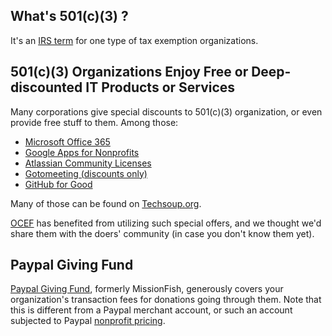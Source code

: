 ## What's 501(c)(3) ?

It's an [IRS term](https://www.irs.gov/Charities-\&-Non-Profits/Charitable-Organizations/Exemption-Requirements-Section-501\(c\)\(3\)-Organizations) for one type of tax exemption organizations. 

## 501(c)(3) Organizations Enjoy Free or Deep-discounted IT Products or Services

Many corporations give special discounts to 501(c)(3) organization, or even provide free stuff to them. Among those:

* [Microsoft Office 365](https://products.office.com/en-us/nonprofit/office-365-nonprofit-plans-and-pricing)
* [Google Apps for Nonprofits](https://www.google.com/nonprofits/products/)
* [Atlassian Community Licenses](https://www.atlassian.com/software/views/community-license-request)
* [Gotomeeting (discounts only)](http://www.techsoup.org/citrix)
* [GitHub for Good](https://github.com/nonprofit)

Many of those can be found on [Techsoup.org](http://www.techsoup.org/).

[OCEF](http://www.ocef.org) has benefited from utilizing such special offers, and we thought we'd share them with the doers' community (in case you don't know them yet).

## Paypal Giving Fund

[Paypal Giving Fund](https://www.paypal.com/givingfund/), formerly MissionFish, generously covers your organization's transaction fees for donations going through them. Note that this is different from a Paypal merchant account, or such an account subjected to Paypal [nonprofit pricing](https://www.paypal.com/us/webapps/mpp/donations).
